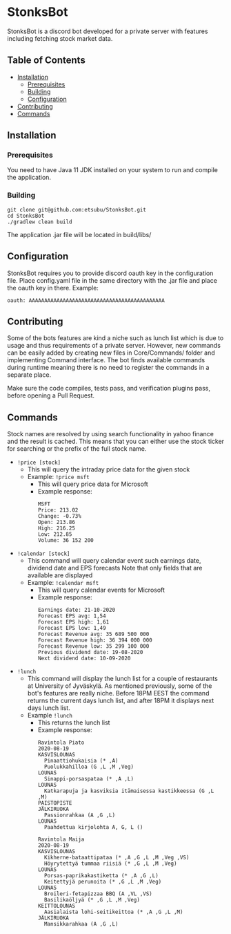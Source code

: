 # StonksBot

StonksBot is a discord bot developed for a private server with features including fetching stock market data.

## Table of Contents

  * [Installation](#Installation)
    * [Prerequisites](#Prerequisites)
    * [Building](#Building)
    * [Configuration](#Configuration)
  * [Contributing](#Contributing)
  * [Commands](#Commands)

## Installation

### Prerequisites
You need to have Java 11 JDK installed on your system to run and compile the application.

### Building

```
git clone git@github.com:etsubu/StonksBot.git
cd StonksBot
./gradlew clean build
```

The application .jar file will be located in build/libs/

## Configuration

StonksBot requires you to provide discord oauth key in the configuration file. 
Place config.yaml file in the same directory with the .jar file and place the oauth key in there. 
Example: 

```
oauth: AAAAAAAAAAAAAAAAAAAAAAAAAAAAAAAAAAAAAAAAAAAA
```

## Contributing

Some of the bots features are kind a niche such as lunch list which is due to usage and thus requirements of a 
private server. However, new commands can be easily added by creating new files in Core/Commands/ folder and 
implementing Command interface. The bot finds available commands during runtime meaning there is no need to register 
the commands in a separate place. 

Make sure the code compiles, tests pass, and verification plugins pass, before opening a Pull Request.

## Commands

Stock names are resolved by using search functionality in yahoo finance and the result is cached. This 
means that you can either use the stock ticker for searching or the prefix of the full stock name.
* `!price [stock]`
    * This will query the intraday price data for the given stock
    * Example: `!price msft`
        * This will query price data for Microsoft
        * Example response: 
            ```
          MSFT
          Price: 213.02
          Change: -0.73%
          Open: 213.86
          High: 216.25
          Low: 212.85
          Volume: 36 152 200
          ```
* `!calendar [stock]`
    * This command will query calendar event such earnings date, dividend date and EPS forecasts
    Note that only fields that are available are displayed
    * Example: `!calendar msft`
        * This will query calendar events for Microsoft
        * Example response:
            ```
          Earnings date: 21-10-2020
          Forecast EPS avg: 1,54
          Forecast EPS high: 1,61
          Forecast EPS low: 1,49
          Forecast Revenue avg: 35 689 500 000
          Forecast Revenue high: 36 394 000 000
          Forecast Revenue low: 35 299 100 000
          Previous dividend date: 19-08-2020
          Next dividend date: 10-09-2020
          ```
* `!lunch`
    * This command will display the lunch list for a couple of restaurants at University of Jyväskylä. 
    As mentioned previously, some of the bot's features are really niche. Before 18PM EEST the command 
    returns the current days lunch list, and after 18PM it displays next days lunch list.
    * Example `!lunch`
        * This returns the lunch list
        * Example response: 
            ```
          Ravintola Piato
          2020-08-19
          KASVISLOUNAS
              Pinaattiohukaisia (* ,A)
              Puolukkahilloa (G ,L ,M ,Veg)
          LOUNAS
              Sinappi-porsaspataa (* ,A ,L)
          LOUNAS
              Katkarapuja ja kasviksia itämaisessa kastikkeessa (G ,L ,M)
          PAISTOPISTE
          JÄLKIRUOKA
              Passionrahkaa (A ,G ,L)
          LOUNAS
              Paahdettua kirjolohta A, G, L ()
          
          Ravintola Maija
          2020-08-19
          KASVISLOUNAS
              Kikherne-bataattipataa (* ,A ,G ,L ,M ,Veg ,VS)
              Höyrytettyä tummaa riisiä (* ,G ,L ,M ,Veg)
          LOUNAS
              Porsas-paprikakastiketta (* ,A ,G ,L)
              Keitettyjä perunoita (* ,G ,L ,M ,Veg)
          LOUNAS
              Broileri-fetapizzaa BBQ (A ,VL ,VS)
              Basilikaöljyä (* ,G ,L ,M ,Veg)
          KEITTOLOUNAS
              Aasialaista lohi-seitikeittoa (* ,A ,G ,L ,M)
          JÄLKIRUOKA
              Mansikkarahkaa (A ,G ,L)
          ```
        
